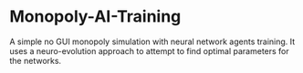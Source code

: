 # Monopoly-AI-Training
A simple no GUI monopoly simulation with neural network agents training. It uses a neuro-evolution approach to attempt to find optimal parameters for the networks.

